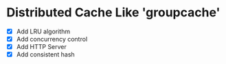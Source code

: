 # Distributed Cache Like 'groupcache'

+ [x] Add LRU algorithm
+ [x] Add concurrency control
+ [x] Add HTTP Server
+ [x] Add consistent hash
